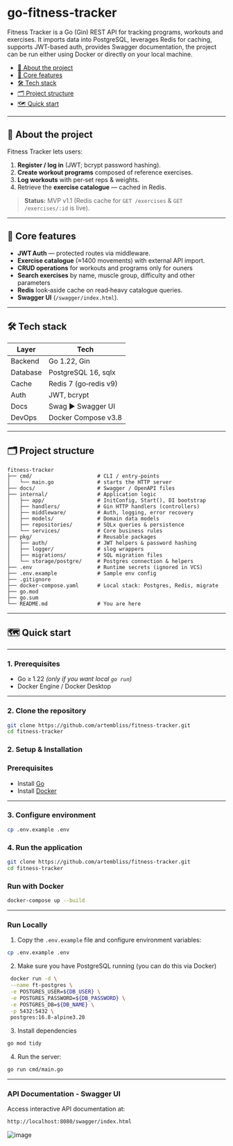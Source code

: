 # go‑fitness‑tracker <!-- omit in toc -->
Fitness Tracker is a Go (Gin) REST API for tracking programs, workouts and exercises. 
It imports data into PostgreSQL, leverages Redis for caching, supports JWT-based auth, 
provides Swagger documentation, the project can be run either using Docker or directly on your local machine.

- [🚀 About the project](#-about-the-project)
- [📌 Core features](#-core-features)
- [🛠 Tech stack](#-tech-stack)
- [🗂 Project structure](#project-structure)
- [🗺 Quick start](#quick-start)
  
---

## 🚀 About the project
Fitness Tracker lets users:

1. **Register / log in** (JWT; bcrypt password hashing).
2. **Create workout programs** composed of reference exercises.
3. **Log workouts** with per‑set reps & weights.
4. Retrieve the **exercise catalogue** — cached in Redis.

> **Status:** MVP v1.1 (Redis cache for `GET /exercises` & `GET /exercises/:id` is live).

---

## 📌 Core features
- **JWT Auth** — protected routes via middleware.  
- **Exercise catalogue** (≈1400 movements) with external API import.
- **CRUD operations** for workouts and programs only for ouners
- **Search exercises** by name, muscle group, difficulty and other parameters
- **Redis** look‑aside cache on read‑heavy catalogue queries.  
- **Swagger UI** (`/swagger/index.html`).  

---

## 🛠 Tech stack
| Layer     | Tech                        |
|-----------|-----------------------------|
| Backend   | Go 1.22, Gin                |
| Database  | PostgreSQL 16, sqlx         |
| Cache     | Redis 7 (go‑redis v9)       |
| Auth      | JWT, bcrypt                 |
| Docs      | Swag ▶︎ Swagger UI          |
| DevOps    | Docker Compose v3.8         |

---

## 🗂 Project structure
```text
fitness-tracker
├── cmd/                     # CLI / entry‑points
│   └── main.go              # starts the HTTP server
├── docs/                    # Swagger / OpenAPI files
├── internal/                # Application logic
│   ├── app/                 # InitConfig, Start(), DI bootstrap
│   ├── handlers/            # Gin HTTP handlers (controllers)
│   ├── middleware/          # Auth, logging, error recovery
│   ├── models/              # Domain data models
│   ├── repositories/        # SQLx queries & persistence
│   └── services/            # Core business rules
├── pkg/                     # Reusable packages
│   ├── auth/                # JWT helpers & password hashing
│   ├── logger/              # slog wrappers
│   ├── migrations/          # SQL migration files
│   └── storage/postgre/     # Postgres connection & helpers
├── .env                     # Runtime secrets (ignored in VCS)
├── .env.example             # Sample env config
├── .gitignore
├── docker-compose.yaml      # Local stack: Postgres, Redis, migrate
├── go.mod
├── go.sum
└── README.md                # You are here
```

---
## 🗺 Quick start

---

### 1. Prerequisites
* Go ≥ 1.22 *(only if you want local `go run`)*  
* Docker Engine / Docker Desktop  

--- 
### 2. Clone the repository
```bash
git clone https://github.com/artembliss/fitness-tracker.git
cd fitness-tracker
```
### 2. Setup & Installation
### Prerequisites
- Install [Go](https://go.dev/doc/install)
- Install [Docker](https://docs.docker.com/get-docker/)

---

### 3. Configure environment
```bash
cp .env.example .env
```

### 4. Run the application
```sh
git clone https://github.com/artembliss/fitness-tracker.git
cd fitness-tracker
```

### Run with Docker
```sh
docker-compose up --build
```
---

### Run Locally
1. Copy the `.env.example` file and configure environment variables:
```sh
cp .env.example .env
```

2. Make sure you have PostgreSQL running (you can do this via Docker)
 ```bash
  docker run -d \
  --name ft-postgres \
  -e POSTGRES_USER=${DB_USER} \
  -e POSTGRES_PASSWORD=${DB_PASSWORD} \
  -e POSTGRES_DB=${DB_NAME} \
  -p 5432:5432 \
  postgres:16.8-alpine3.20
```
3. Install dependencies
  ```sh
go mod tidy
``` 
4. Run the server:
```sh
go run cmd/main.go
```

---
### API Documentation - Swagger UI
Access interactive API documentation at:
```sh
http://localhost:8080/swagger/index.html
```
![image](https://github.com/user-attachments/assets/7de08655-3bc3-46fd-bf59-452cf6ba391c)

